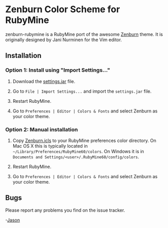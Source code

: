 Zenburn Color Scheme for RubyMine
================

zenburn-rubymine is a RubyMine port of the awesome
[Zenburn](http://slinky.imukuppi.org/zenburnpage/) theme. It is originally
designed by Jani Nurminen for the Vim editor.


Installation
------------

### Option 1: Install using "Import Settings..."

1. Download the [settings.jar](https://github.com/jsyeo/zenburn-rubymine/blob/master/settings.jar?raw=true) file.

2. Go to `File | Import Settings...` and import the `settings.jar` file.

3. Restart RubyMine.

4. Go to `Preferences | Editor | Colors & Fonts` and select Zenburn as your color theme.

### Option 2: Manual installation

1.  Copy [Zenburn.icls](https://raw.githubusercontent.com/jsyeo/zenburn-rubymine/master/Zenburn.icls) to your RubyMine preferences
color directory.
On Mac OS X this is typically located in `~/Library/Preferences/RubyMine60/colors`. On Windows it is in `Documents and Settings/<user>/.RubyMine60/config/colors`.

2. Restart RubyMine.

4. Go to `Preferences | Editor | Colors & Fonts` and select Zenburn as your color theme.

Bugs
----
Please report any problems you find on the issue tracker.

-[Jason](http://twitter.com/jasonyeojs)
